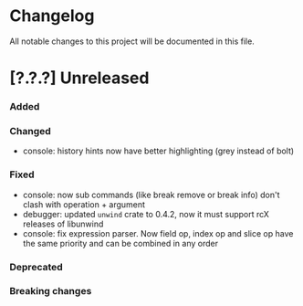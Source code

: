 # Changelog

All notable changes to this project will be documented in this file.

# [?.?.?] Unreleased

### Added

### Changed
- console: history hints now have better highlighting (grey instead of bolt)

### Fixed
- console: now sub commands (like break remove or break info) don't clash with operation + argument
- debugger: updated `unwind` crate to 0.4.2, now it must support rcX releases of libunwind
- console: fix expression parser. Now field op, index op and slice op have the same priority and can be combined in any order

### Deprecated

### Breaking changes
